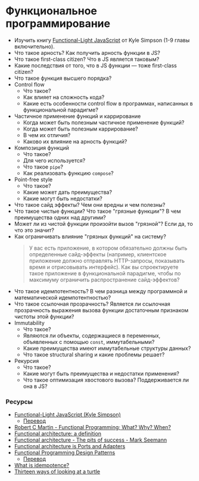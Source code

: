 # Функциональное программирование

* Изучить книгу [Functional-Light JavaScript](https://github.com/getify/Functional-Light-JS) от Kyle Simpson (1-9 главы включительно).
* Что такое арность? Как получить арность функции в JS?
* Что такое first-class citizen? Что в JS является таковым?
* Какие последствия от того, что в JS функции — тоже first-class citizen?
* Что такое функция высшего порядка?
* Control flow
  * Что такое?
  * Как влияет на сложность кода?
  * Какие есть особенности control flow в программах, написанных в функциональной парадигме?
* Частичное применение функций и каррирование
  * Когда может быть полезным частичное применение функций?
  * Когда может быть полезным каррирование?
  * В чем их отличия?
  * Каково их влияние на арность функций?
* Композиция функций
  * Что такое?
  * Для чего используется?
  * Что такое `pipe`?
  * Как реализовать функцию `compose`?
* Point-free style
  * Что такое?
  * Какие может дать преимущества?
  * Какие могут быть недостатки?
* Что такое сайд эффекты? Чем они вредны и чем полезны?
* Что такое чистые функции? Что такое "грязные функции"? В чем преимущества одних над другими?
* Может ли из чистой функции произойти вызов "грязной"? Если да, то что это значит?
* Как ограничивать влияние "грязных функций" на систему?
  > У вас есть приложение, в котором обязательно должны быть определенные сайд-эффекты (например, клиентское приложение должно отправлять HTTP-запросы, показывать время и отрисовывать интерфейс). Как вы спроектируете такое приложение в функциональной парадигме, чтобы по максимуму ограничить распространение сайд-эффектов?
* Что такое идемпотентность? В чем разница между программной и математической идемпотентностью?
* Что такое ссылочная прозрачность? Является ли ссылочная прозрачность выражения вызова функции достаточным признаком чистоты этой функции?
* Immutability
  * Что такое?
  * Являются ли объекты, содержащиеся в переменных, объявленных с помощью `const`, иммутабельными?
  * Какие преимущества имеют иммутабельные структуры данных?
  * Что такое structural sharing и какие проблемы решает?
* Рекурсия
  * Что такое?
  * Какие могут быть преимущества и недостатки применения?
  * Что такое оптимизация хвостового вызова? Поддерживается ли она в JS?

### Ресурсы

* [Functional-Light JavaScript (Kyle Simpson)](https://github.com/getify/Functional-Light-JS)
  * [Перевод](https://github.com/fxzhukov/Functional-Light-JS-RU)
* [Robert C Martin - Functional Programming; What? Why? When?](https://www.youtube.com/watch?v=7Zlp9rKHGD4)
* [Functional architecture: a definition](https://blog.ploeh.dk/2018/11/19/functional-architecture-a-definition/)
* [Functional architecture - The pits of success - Mark Seemann](https://www.youtube.com/watch?v=US8QG9I1XW0)
* [Functional architecture is Ports and Adapters](https://blog.ploeh.dk/2016/03/18/functional-architecture-is-ports-and-adapters/)
* [Functional Programming Design Patterns](https://fsharpforfunandprofit.com/fppatterns/)
  * [Перевод](https://habr.com/en/post/337880/)
* [What is idempotence?](https://szymonkrajewski.pl/what-is-idempotence/)
* [Thirteen ways of looking at a turtle](https://fsharpforfunandprofit.com/posts/13-ways-of-looking-at-a-turtle/)
